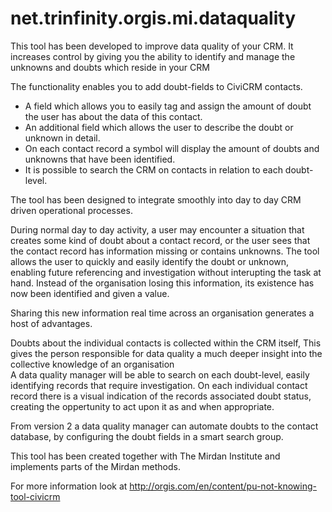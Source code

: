 # net.trinfinity.orgis.mi.dataquality
This tool has been developed to improve data quality of your CRM. It increases control by giving you the ability to identify and manage the unknowns and doubts which reside in your CRM

The functionality enables you to add doubt-fields to CiviCRM contacts.

* A field which allows you to easily tag and assign the amount of doubt the user has about the data of this contact.
* An additional field which allows the user to describe the doubt or unknown in detail.
* On each contact record a symbol will display the amount of doubts and unknowns that have been identified.
* It is possible to search the CRM on contacts in relation to each doubt-level.


The tool has been designed to integrate smoothly into day to day  CRM driven operational processes.

During normal day to day activity, a user may encounter a situation that creates some kind of doubt about a contact record, or the user sees that the contact record has information missing or contains unknowns. 
The tool allows the user to quickly and easily identify the doubt or unknown, enabling future referencing and investigation without interupting the task at hand.
Instead of the organisation losing this information, its existence has now been identified and given a value.

Sharing this new information real time across an organisation generates a host of advantages.

Doubts about the individual contacts is collected within the CRM itself, 
This gives the person responsible for data quality a much deeper insight into the collective knowledge of an organisation  
A data quality manager will be able to search on each doubt-level, easily identifying records that require investigation.
On each individual contact record there is a visual indication of the records associated doubt status, creating the oppertunity to act upon it as and when appropriate.

From version 2 a data quality manager can automate doubts to the contact database, by configuring the doubt fields in a smart search group.

This tool has been created together with The Mirdan Institute and implements parts of the Mirdan methods.

For more information look at http://orgis.com/en/content/pu-not-knowing-tool-civicrm